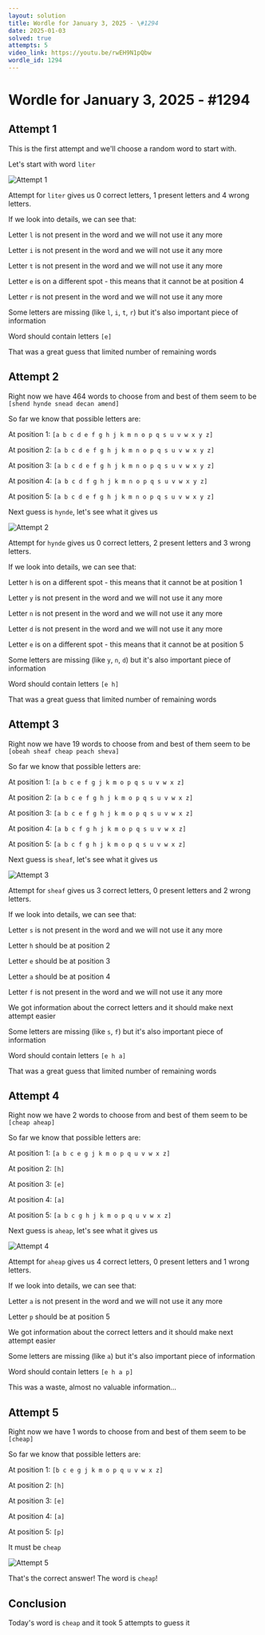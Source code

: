```yaml
---
layout: solution
title: Wordle for January 3, 2025 - \#1294
date: 2025-01-03
solved: true
attempts: 5
video_link: https://youtu.be/rwEH9N1pQbw
wordle_id: 1294
---
```


# Wordle for January 3, 2025 - \#1294

## Attempt 1

This is the first attempt and we'll choose a random word to start with.

Let's start with word `liter`

![Attempt 1](2025-01-03/attempt-1.png)

Attempt for `liter` gives us 0 correct letters, 1 present letters and 4 wrong letters.

If we look into details, we can see that:

Letter `l` is not present in the word and we will not use it any more

Letter `i` is not present in the word and we will not use it any more

Letter `t` is not present in the word and we will not use it any more

Letter `e` is on a different spot - this means that it cannot be at position 4

Letter `r` is not present in the word and we will not use it any more

Some letters are missing (like `l`, `i`, `t`, `r`) but it's also important piece of information

Word should contain letters `[e]`

That was a great guess that limited number of remaining words



## Attempt 2

Right now we have 464 words to choose from and best of them seem to be `[shend hynde snead decan amend]`

So far we know that possible letters are:

At position 1: `[a b c d e f g h j k m n o p q s u v w x y z]`

At position 2: `[a b c d e f g h j k m n o p q s u v w x y z]`

At position 3: `[a b c d e f g h j k m n o p q s u v w x y z]`

At position 4: `[a b c d f g h j k m n o p q s u v w x y z]`

At position 5: `[a b c d e f g h j k m n o p q s u v w x y z]`

Next guess is `hynde`, let's see what it gives us

![Attempt 2](2025-01-03/attempt-2.png)

Attempt for `hynde` gives us 0 correct letters, 2 present letters and 3 wrong letters.

If we look into details, we can see that:

Letter `h` is on a different spot - this means that it cannot be at position 1

Letter `y` is not present in the word and we will not use it any more

Letter `n` is not present in the word and we will not use it any more

Letter `d` is not present in the word and we will not use it any more

Letter `e` is on a different spot - this means that it cannot be at position 5

Some letters are missing (like `y`, `n`, `d`) but it's also important piece of information

Word should contain letters `[e h]`

That was a great guess that limited number of remaining words



## Attempt 3

Right now we have 19 words to choose from and best of them seem to be `[obeah sheaf cheap peach sheva]`

So far we know that possible letters are:

At position 1: `[a b c e f g j k m o p q s u v w x z]`

At position 2: `[a b c e f g h j k m o p q s u v w x z]`

At position 3: `[a b c e f g h j k m o p q s u v w x z]`

At position 4: `[a b c f g h j k m o p q s u v w x z]`

At position 5: `[a b c f g h j k m o p q s u v w x z]`

Next guess is `sheaf`, let's see what it gives us

![Attempt 3](2025-01-03/attempt-3.png)

Attempt for `sheaf` gives us 3 correct letters, 0 present letters and 2 wrong letters.

If we look into details, we can see that:

Letter `s` is not present in the word and we will not use it any more

Letter `h` should be at position 2

Letter `e` should be at position 3

Letter `a` should be at position 4

Letter `f` is not present in the word and we will not use it any more

We got information about the correct letters and it should make next attempt easier

Some letters are missing (like `s`, `f`) but it's also important piece of information

Word should contain letters `[e h a]`

That was a great guess that limited number of remaining words



## Attempt 4

Right now we have 2 words to choose from and best of them seem to be `[cheap aheap]`

So far we know that possible letters are:

At position 1: `[a b c e g j k m o p q u v w x z]`

At position 2: `[h]`

At position 3: `[e]`

At position 4: `[a]`

At position 5: `[a b c g h j k m o p q u v w x z]`

Next guess is `aheap`, let's see what it gives us

![Attempt 4](2025-01-03/attempt-4.png)

Attempt for `aheap` gives us 4 correct letters, 0 present letters and 1 wrong letters.

If we look into details, we can see that:

Letter `a` is not present in the word and we will not use it any more

Letter `p` should be at position 5

We got information about the correct letters and it should make next attempt easier

Some letters are missing (like `a`) but it's also important piece of information

Word should contain letters `[e h a p]`

This was a waste, almost no valuable information...



## Attempt 5

Right now we have 1 words to choose from and best of them seem to be `[cheap]`

So far we know that possible letters are:

At position 1: `[b c e g j k m o p q u v w x z]`

At position 2: `[h]`

At position 3: `[e]`

At position 4: `[a]`

At position 5: `[p]`

It must be `cheap`

![Attempt 5](2025-01-03/attempt-5.png)

That's the correct answer! The word is `cheap`!

## Conclusion

Today's word is `cheap` and it took 5 attempts to guess it

